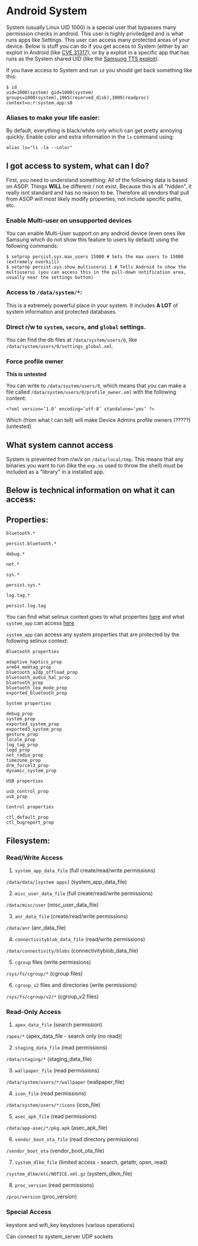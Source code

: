 # Android System
System (usually Linux UID 1000) is a special user that bypasses many permission checks in android. This user is highly priviledged and is what runs apps like Settings. This user can access many protected areas of your device. Below is stuff you can do if you get access to System (either by an exploit in Android (like [CVE 31317](https://github.com/oddbyte/CVE-2024-31317)), or by a exploit in a specific app that has runs as the System shared UID (like the [Samsung TTS exploit](https://www.google.com/search?q=samsung+tts+shell)).

If you have access to System and run `id` you should get back something like this:
```
$ id
uid=1000(system) gid=1000(system) groups=1000(system),1065(reserved_disk),3009(readproc) context=u:r:system_app:s0
```

### Aliases to make your life easier:
By default, everything is black/white only which can get pretty annoying quickly. Enable color and extra information in the `ls` command using:
```
alias ls="ls -la --color"
```

## I got access to system, what can I do?
First, you need to understand something: All of the following data is based on ASOP. Things **WILL** be different / not exist. Because this is all "hidden", it really isnt standard and has no reason to be. Therefore all vendors that pull from ASOP will most likely modify properties, not include specific paths, etc.

### Enable Multi-user on unsupported devices
You can enable Multi-User support on any android device (even ones like Samsung which do not show this feature to users by default) using the following commands:
```
$ setprop persist.sys.max_users 15000 # Sets the max users to 15000 (extremely overkill)
$ setprop persist.sys.show_multiuserui 1 # Tells Android to show the multiuserui (you can access this in the pull-down notification area, usually near the settings button)
```

### Access to `/data/system/*`:
This is a extremely powerful place in your system. It includes **A LOT** of system information and protected databases.

### Direct r/w to `system`, `secure`, and `global` settings.
You can find the db files at `/data/system/users/0`, like `/data/system/users/0/settings_global.xml`.

### Force profile owner
**This is untested**

You can write to `/data/system/users/0`, which means that you can make a file called `/data/system/users/0/profile_owner.xml` with the following content:
```
<?xml version=’1.0’ encoding=’utf-8’ standalone=’yes’ ?>
```
Which (from what I can tell) will make Device Admins profile owners (?????) (untested)

## What system cannot access
System is prevented from r/w/x on `/data/local/tmp`. This means that any binaries you want to run (like the `exp.so` used to throw the shell) must be included as a "library" in a installed app.

## Below is technical information on what it can access:
## Properties:
`bluetooth.*`

`persist.bluetooth.*`

`debug.*`

`net.*`

`sys.*`

`persist.sys.*`

`log.tag.*`

`persist.log.tag`

You can find what selinux context goes to what properties [here](https://android.googlesource.com/platform/system/sepolicy/+/main/private/property_contexts) and what `system_app` can access [here](https://android.googlesource.com/platform/system/sepolicy/+/main/private/system_app.te)

`system_app` can access any system properties that are protected by the following selinux context:
```
Bluetooth properties

adaptive_haptics_prop
arm64_memtag_prop
bluetooth_a2dp_offload_prop
bluetooth_audio_hal_prop
bluetooth_prop
bluetooth_lea_mode_prop
exported_bluetooth_prop

System properties

debug_prop
system_prop
exported_system_prop
exported3_system_prop
gesture_prop
locale_prop
log_tag_prop
logd_prop
net_radio_prop
timezone_prop
drm_forcel3_prop
dynamic_system_prop

USB properties

usb_control_prop
usb_prop

Control properties

ctl_default_prop
ctl_bugreport_prop
```

## Filesystem:

### Read/Write Access

1. `system_app_data_file` (full create/read/write permissions)

`/data/data/[system apps]` (system_app_data_file)

2. `misc_user_data_file` (full create/read/write permissions)

`/data/misc/user` (misc_user_data_file)

3. `anr_data_file` (create/read/write permissions)

`/data/anr` (anr_data_file)

4. `connectivityblob_data_file` (read/write permissions)

`/data/connectivity/blobs` (connectivityblob_data_file)

5. `cgroup` files (write permissions)

`/sys/fs/cgroup/*` (cgroup files)

6. `cgroup_v2` files and directories (write permissions)

`/sys/fs/cgroup/v2/*` (cgroup_v2 files)

### Read-Only Access

1. `apex_data_file` (search permission)

`/apex/*` (apex_data_file - search only (no read))

2. `staging_data_file` (read permissions)

`/data/staging/*` (staging_data_file)

3. `wallpaper_file` (read permissions)

`/data/system/users/*/wallpaper` (wallpaper_file)

4. `icon_file` (read permissions)

`/data/system/users/*/icons` (icon_file)

5. `asec_apk_file` (read permissions)

`/data/app-asec/*/pkg.apk` (asec_apk_file)

6. `vendor_boot_ota_file` (read directory permissions)

`/vendor_boot_ota` (vendor_boot_ota_file)

7. `system_dlkm_file` (limited access - search, getattr, open, read)

`/system_dlkm/etc/NOTICE.xml.gz` (system_dlkm_file)

8. `proc_version` (read permissions)

`/proc/version` (proc_version)

### Special Access

keystore and wifi_key keystores (various operations)

Can connect to system_server UDP sockets
